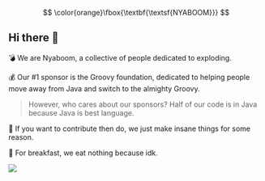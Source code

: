 $$
\color{orange}\fbox{\textbf{\textsf{NYABOOM}}}
$$

## Hi there 👋

💣 We are Nyaboom, a collective of people dedicated to exploding.

💰 Our #1 sponsor is the Groovy foundation, dedicated to helping people move away from Java and switch to the almighty Groovy.
> However, who cares about our sponsors? Half of our code is in Java because Java is best language.

🌈 If you want to contribute then do, we just make insane things for some reason.

🍿 For breakfast, we eat nothing because idk.


<img src="https://upload.wikimedia.org/wikipedia/commons/thumb/3/36/Groovy-logo.svg/1200px-Groovy-logo.svg.png">
